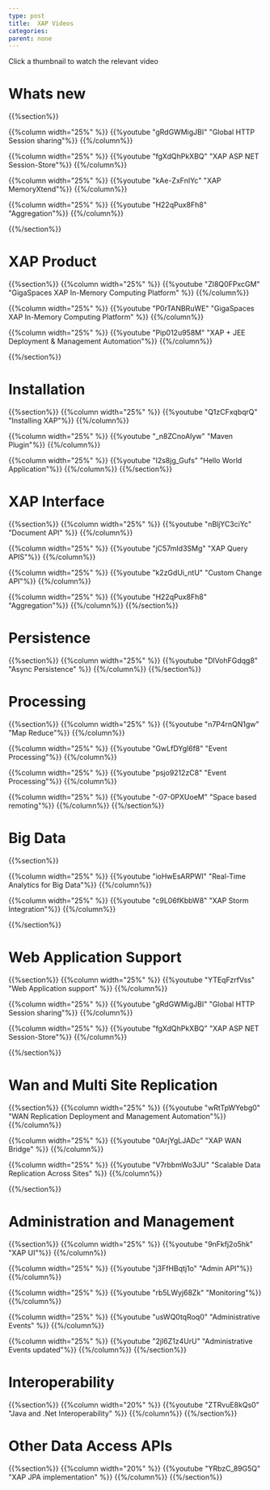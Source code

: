 ```yaml
---
type: post
title:  XAP Videos 
categories:
parent: none
---
```






Click a thumbnail to watch the relevant video




 

# Whats new

{{%section%}}

{{%column width="25%" %}}
{{%youtube "gRdGWMigJBI" "Global HTTP Session sharing"%}}
{{%/column%}}

{{%column width="25%" %}}
{{%youtube "fgXdQhPkXBQ" "XAP ASP NET Session-Store"%}}
{{%/column%}}


{{%column width="25%" %}}
{{%youtube "kAe-ZxFnIYc" "XAP MemoryXtend"%}}
{{%/column%}}

{{%column width="25%" %}}
{{%youtube "H22qPux8Fh8" "Aggregation"%}}
{{%/column%}}

{{%/section%}}



 

# XAP Product

{{%section%}}
{{%column width="25%" %}}
{{%youtube "ZI8Q0FPxcGM" "GigaSpaces XAP In-Memory Computing Platform" %}}
{{%/column%}}


{{%column width="25%" %}}
{{%youtube "P0rTANBRuWE" "GigaSpaces XAP In-Memory Computing Platform" %}}
{{%/column%}}

{{%column width="25%" %}}
{{%youtube "Pip012u958M" "XAP + JEE Deployment & Management Automation"%}}
{{%/column%}}

{{%/section%}}




 

# Installation

{{%section%}}
{{%column width="25%" %}}
{{%youtube "Q1zCFxqbqrQ" "Installing XAP"%}}
{{%/column%}}

{{%column width="25%" %}}
{{%youtube "_n8ZCnoAIyw" "Maven Plugin"%}}
{{%/column%}}

{{%column width="25%" %}}
{{%youtube "I2s8jg_Gufs" "Hello World Application"%}}
{{%/column%}}
{{%/section%}}




 

# XAP Interface



{{%section%}}
{{%column width="25%" %}}
{{%youtube "nBljYC3ciYc" "Document API" %}}
{{%/column%}}

{{%column width="25%" %}}
{{%youtube "jC57mId3SMg" "XAP Query APIS"%}}
{{%/column%}}


{{%column width="25%" %}}
{{%youtube "k2zGdUi_ntU" "Custom Change API"%}}
{{%/column%}}

{{%column width="25%" %}}
{{%youtube "H22qPux8Fh8" "Aggregation"%}}
{{%/column%}}
{{%/section%}}



 

# Persistence

{{%section%}}
{{%column width="25%" %}}
{{%youtube "DlVohFGdqg8" "Async Persistence" %}}
{{%/column%}}
{{%/section%}}

 

#   Processing

{{%section%}}
{{%column width="25%" %}}
{{%youtube "n7P4rnQN1gw" "Map Reduce"%}}
{{%/column%}}

{{%column width="25%" %}}
{{%youtube "GwLfDYgl6f8" "Event Processing"%}}
{{%/column%}}

{{%column width="25%" %}}
{{%youtube "psjo9212zC8" "Event Processing"%}}
{{%/column%}}


{{%column width="25%" %}}
{{%youtube "-07-0PXUoeM" "Space based remoting"%}}
{{%/column%}}
{{%/section%}}



# Big Data

{{%section%}}

{{%column width="25%" %}}
{{%youtube "ioHwEsARPWI" "Real-Time Analytics for Big Data"%}}
{{%/column%}}

{{%column width="25%" %}}
{{%youtube "c9L06fKbbW8" "XAP Storm Integration"%}}
{{%/column%}}


{{%/section%}}




 

# Web Application Support

{{%section%}}
{{%column width="25%" %}}
{{%youtube "YTEqFzrfVss" "Web Application support" %}}
{{%/column%}}

{{%column width="25%" %}}
{{%youtube "gRdGWMigJBI" "Global HTTP Session sharing"%}}
{{%/column%}}

{{%column width="25%" %}}
{{%youtube "fgXdQhPkXBQ" "XAP ASP NET Session-Store"%}}
{{%/column%}}

{{%/section%}}




 

# Wan and Multi Site Replication

{{%section%}}
{{%column width="25%" %}}
{{%youtube "wRtTpWYebg0" "WAN Replication Deployment and Management Automation"%}}
{{%/column%}}

{{%column width="25%" %}}
{{%youtube "0ArjYgLJADc" "XAP WAN Bridge" %}}
{{%/column%}}

{{%column width="25%" %}}
{{%youtube "V7rbbmWo3JU" "Scalable Data Replication Across Sites" %}}
{{%/column%}}


{{%/section%}}








# Administration and Management

{{%section%}}
{{%column width="25%" %}}
{{%youtube "9nFkfj2o5hk" "XAP UI"%}}
{{%/column%}}


{{%column width="25%" %}}
{{%youtube "j3FfHBqtj1o" "Admin API"%}}
{{%/column%}}

{{%column width="25%" %}}
{{%youtube "rb5LWyj68Zk" "Monitoring"%}}
{{%/column%}}


{{%column width="25%" %}}
{{%youtube "usWQ0tqRoq0" "Administrative Events" %}}
{{%/column%}}


{{%column width="25%" %}}
{{%youtube "2jI6Z1z4UrU" "Administrative Events updated"%}}
{{%/column%}}
{{%/section%}}






 

# Interoperability

{{%section%}}
{{%column width="20%" %}}
{{%youtube "ZTRvuE8kQs0" "Java and .Net Interoperability" %}}
{{%/column%}}
{{%/section%}}





# Other Data Access APIs

{{%section%}}
{{%column width="20%" %}}
{{%youtube "YRbzC_89G5Q" "XAP JPA implementation" %}}
{{%/column%}}
{{%/section%}}
